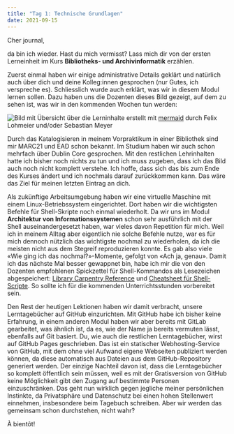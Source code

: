 ```yaml
---
title: "Tag 1: Technische Grundlagen"
date: 2021-09-15
---
```


Cher journal,

da bin ich wieder. Hast du mich vermisst? Lass mich dir von der ersten Lerneinheit im Kurs **Bibliotheks- und Archivinformatik** erzählen.

Zuerst einmal haben wir einige administrative Details geklärt und natürlich auch über dich und deine Kolleg:innen gesprochen (nur Gutes, ich verspreche es). Schliesslich wurde auch erklärt, was wir in diesem Modul lernen sollen. Dazu haben uns die Dozenten dieses Bild gezeigt, auf dem zu sehen ist, was wir in den kommenden Wochen tun werden:

![Bild mit Übersicht über die Lerninhalte](https://pad.gwdg.de/uploads/upload_6f65912f937ad0643db6dd982043e148.png)
erstellt mit [mermaid](https://mermaid-js.github.io/mermaid-live-editor) durch Felix Lohmeier und/oder Sebastian Meyer

Durch das Katalogisieren in meinem Vorpraktikum in einer Bibliothek sind mir MARC21 und EAD schon bekannt. Im Studium haben wir auch schon mehrfach über Dublin Core gesprochen. Mit den restlichen Lehrinhalten hatte ich bisher noch nichts zu tun und ich muss zugeben, dass ich das Bild auch noch nicht komplett verstehe. Ich hoffe, dass sich das bis zum Ende des Kurses ändert und ich nochmals darauf zurückkommen kann. Das wäre das Ziel für meinen letzten Eintrag an dich.

Als zukünftige Arbeitsumgebung haben wir eine virtuelle Maschine mit einem Linux-Betriebssystem eingerichtet. Dort haben wir die wichtigsten Befehle für Shell-Skripte noch einmal wiederholt. Da wir uns im Modul **Architektur von Informationssystemen** schon sehr ausführlich mit der Shell auseinandergesetzt haben, war vieles davon Repetition für mich. Weil ich in meinem Alltag aber eigentlich nie solche Befehle nutze, war es für mich dennoch nützlich das wichtigste nochmal zu wiederholen, da ich die meisten nicht aus dem Stegreif reproduzieren konnte. Es gab also viele «Wie ging ich das nochmal?»-Momente, gefolgt von «Ach ja, genau».
Damit ich das nächste Mal besser gewappnet bin, habe ich mir die von den Dozenten empfohlenen Spickzettel für Shell-Kommandos als Lesezeichen abgespeichert: [Library Carpentry Reference](https://librarycarpentry.org/lc-shell/reference.html) und [Cheatsheet für Shell-Scripte](https://devhints.io/bash). So sollte ich für die kommenden Unterrichtsstunden vorbereitet sein.

Den Rest der heutigen Lektionen haben wir damit verbracht, unsere Lerntagebücher auf GitHub einzurichten. Mit GitHub habe ich bisher keine Erfahrung, in einem anderen Modul haben wir aber bereits mit GitLab gearbeitet, was ähnlich ist, da es, wie der Name ja bereits vermuten lässt, ebenfalls auf Git basiert. Du, wie auch die restlichen Lerntagebücher, wirst auf GitHub Pages geschrieben. Das ist ein statischer Webhosting-Service von GitHub, mit dem ohne viel Aufwand eigene Webseiten publiziert werden können, da diese automatisch aus Dateien aus dem GitHub-Repository generiert werden. Der einzige Nachteil davon ist, dass die Lerntagebücher so komplett öffentlich sein müssen, weil es mit der Gratisversion von GitHub keine Möglichkeit gibt den Zugang auf bestimmte Personen einzuschränken. Das geht nun wirklich gegen jegliche meiner persönlichen Instinkte, da Privatsphäre und Datenschutz bei einen hohen Stellenwert einnehmen, insbesondere beim Tagebuch schreiben. Aber wir werden das gemeinsam schon durchstehen, nicht wahr?

À bientôt!
